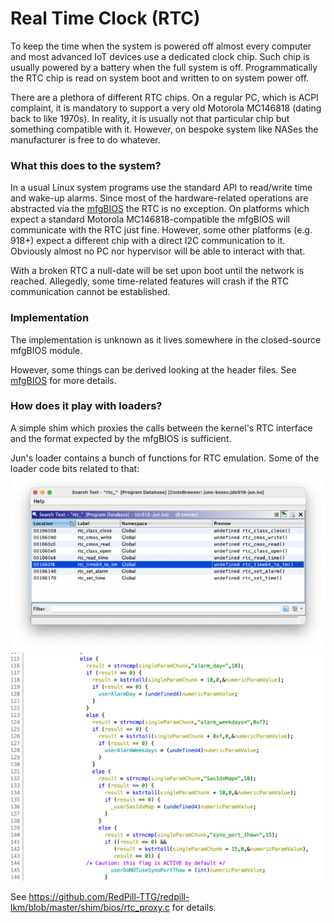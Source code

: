 # Real Time Clock (RTC)

To keep the time when the system is powered off almost every computer and most advanced IoT devices use a dedicated
clock chip. Such chip is usually powered by a battery when the full system is off. Programmatically the RTC chip is 
read on system boot and written to on system power off.

There are a plethora of different RTC chips. On a regular PC, which is ACPI complaint, it is mandatory to support a very
old Motorola MC146818 (dating back to like 1970s). In reality, it is usually not that particular chip but something 
compatible with it. However, on bespoke system like NASes the manufacturer is free to do whatever.


### What this does to the system?
In a usual Linux system programs use the standard API to read/write time and wake-up alarms. Since most of the
hardware-related operations are abstracted via the [mfgBIOS](mfgbios.md) the RTC is no exception. On platforms which 
expect a standard Motorola MC146818-compatible the mfgBIOS will communicate with the RTC just fine. However, some other
platforms (e.g. 918+) expect a different chip with a direct I2C communication to it. Obviously almost no PC nor 
hypervisor will be able to interact with that.

With a broken RTC a null-date will be set upon boot until the network is reached. Allegedly, some time-related features
will crash if the RTC communication cannot be established.


### Implementation
The implementation is unknown as it lives somewhere in the closed-source mfgBIOS module.

However, some things can be derived looking at the header files. See [mfgBIOS](mfgbios.md) for more details.


### How does it play with loaders?
A simple shim which proxies the calls between the kernel's RTC interface and the format expected by the mfgBIOS is 
sufficient.

Jun's loader contains a bunch of functions for RTC emulation.  Some of the loader code bits related to that:  
![rtc functions](imgs/rtc1.png)  
![rtc code](imgs/rtc2.png)  

See https://github.com/RedPill-TTG/redpill-lkm/blob/master/shim/bios/rtc_proxy.c for details.


